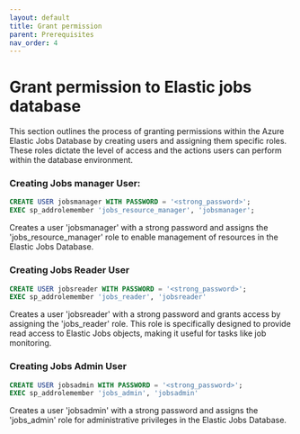 ```yaml
---
layout: default
title: Grant permission
parent: Prerequisites
nav_order: 4
---
```


# Grant permission to Elastic jobs database
This section outlines the process of granting permissions within the Azure Elastic Jobs Database by creating users and assigning them specific roles. These roles dictate the level of access and the actions users can perform within the database environment.

### Creating Jobs manager User:

```sql
CREATE USER jobsmanager WITH PASSWORD = '<strong_password>';
EXEC sp_addrolemember 'jobs_resource_manager', 'jobsmanager';
```
Creates a user 'jobsmanager' with a strong password and assigns the 'jobs_resource_manager' role to enable management of resources in the Elastic Jobs Database.

### Creating Jobs Reader User

```sql
CREATE USER jobsreader WITH PASSWORD = '<strong_password>';
EXEC sp_addrolemember 'jobs_reader', 'jobsreader'
```
Creates a user 'jobsreader' with a strong password and grants access by assigning the 'jobs_reader' role. This role is specifically designed to provide read access to Elastic Jobs objects, making it useful for tasks like job monitoring.

### Creating Jobs Admin User

```sql
CREATE USER jobsadmin WITH PASSWORD = '<strong_password>';
EXEC sp_addrolemember 'jobs_admin', 'jobsadmin'
```
Creates a user 'jobsadmin' with a strong password and assigns the 'jobs_admin' role for administrative privileges in the Elastic Jobs Database.



